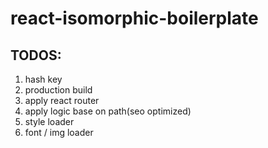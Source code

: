# react-isomorphic-boilerplate

## TODOS:
1. hash key
2. production build
3. apply react router
4. apply logic base on path(seo optimized)
5. style loader
6. font / img loader

